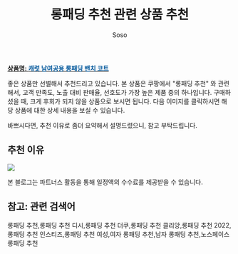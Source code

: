 ﻿---
layout: post
title:  "롱패딩 추천 관련 상품 추천"
author: Soso
categories: [ 디저털/가전 ]
tags: [롱패딩 추천,롱패딩 추천 디시,롱패딩 추천 더쿠,롱패딩 추천 클리앙,롱패딩 추천 2022,롱패딩 추천 인스티즈,롱패딩 추천 여성,여자 롱패딩 추천,남자 롱패딩 추천,노스페이스 롱패딩 추천]
image: https://ads-partners.coupang.com/image1/IDIL9YVRXpQqiAr5IGKrAwTHNU07mF6vDeFM6CwoANbueu8rYqH9fW05qwenmGS-P1-OTYEXIJjMCxEObndNHopiQnoAJGXz4cHXEVtS6DcAIT6jSmijPT0KRipz3_nQrp6JVgmwL_C_6oROL1Xj0fpJNyo2W7WTYAQN40Lxg-nj4gLnu8lvBPJhhBYrbyQ8MSLJA6Jc_-qAPBcPX1579Z3PM0Wss6L9pZCqjCVG1oHiqwnCGoyEu11L7OsviwOnPmeaVaiOV1D9_yUPAVr3BQ== 
description: "쿠팡에서 롱패딩 추천 관련 상품으로 가장 고객 선호도가 높은 제품 중 하나입니다."
---

<a href="https://link.coupang.com/re/AFFSDP?lptag=AF5673682&pageKey=2111547442&itemId=9267525389&vendorItemId=76553067148&traceid=V0-153-1c1ebe77d11b3875&requestid=20231116174308335272393240&token=31850C%7CMIXED"><b>상품명: <font color='#01579B'>캐럿 남여공용 롱패딩 밴치 코트</font></b></a>

좋은 상품만 선별해서 추천드리고 있습니다.
본 상품은 쿠팡에서 "롱패딩 추천" 와 관련해서, 고객 만족도, 노출 대비 판매율, 선호도가 가장 높은 제품 중의 하나입니다.
구매하셨을 때, 크게 후회가 되지 않을 상품으로 보시면 됩니다. 
다음 이미지를 클릭하시면 해당 상품에 대한 상세 내용을 보실 수 있습니다.

바쁘시다면, 추천 이유로 좀더 요약해서 설명드렸으니, 참고 부탁드립니다.

## 추천 이유 

<a href="https://link.coupang.com/re/AFFSDP?lptag=AF5673682&pageKey=2111547442&itemId=9267525389&vendorItemId=76553067148&traceid=V0-153-1c1ebe77d11b3875&requestid=20231116174308335272393240&token=31850C%7CMIXED"><img src="https://thumbnail6.coupangcdn.com/thumbnails/remote/q89/image/retail/images/2705061727259098-4e8029e3-10ff-4114-93a3-303cad17eab6.jpg"></a> 

본 블로그는 파트너스 활동을 통해 일정액의 수수료를 제공받을 수 있습니다.

## 참고: 관련 검색어    
롱패딩 추천,롱패딩 추천 디시,롱패딩 추천 더쿠,롱패딩 추천 클리앙,롱패딩 추천 2022,롱패딩 추천 인스티즈,롱패딩 추천 여성,여자 롱패딩 추천,남자 롱패딩 추천,노스페이스 롱패딩 추천